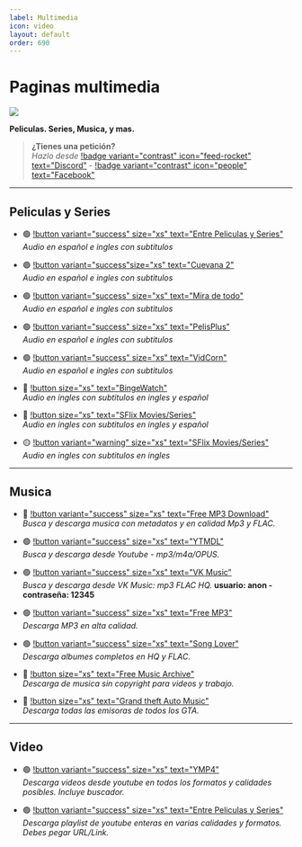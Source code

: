 ```yaml
---
label: Multimedia
icon: video
layout: default
order: 690
---
```


# Paginas multimedia

![](https://i.postimg.cc/JhNh9M1C/Header-Multimedia.png)

**Peliculas. Series, Musica, y mas.**

> **¿Tienes una petición?**       
> *Hazlo desde* [!badge variant="contrast" icon="feed-rocket" text="Discord"](https://discord.gg/hVKeY3uEru) - [!badge variant="contrast" icon="people" text="Facebook"](https://www.facebook.com/dex.noir.room)

---

## Peliculas y Series

- 🟢 [!button variant="success" size="xs" text="Entre Peliculas y Series"](https://entrepeliculasyseries.nz/)   
*Audio en español e ingles con subtitulos*

- 🟢 [!button variant="success"size="xs" text="Cuevana 2"](https://www.cuevana2.info/)   
*Audio en español e ingles con subtitulos*

- 🟢 [!button variant="success" size="xs" text="Mira de todo"](https://miradetodo.de/)  
*Audio en español e ingles con subtitulos*

- 🟢 [!button variant="success" size="xs" text="PelisPlus"](https://www2.pelisplus.cx/)   
*Audio en español e ingles con subtitulos*

- 🟢 [!button variant="success" size="xs" text="VidCorn"](https://ww1.vidcorn.to/series/)   
*Audio en español e ingles con subtitulos*

- 🔵 [!button size="xs" text="BingeWatch"](https://bingewatch.to/home)    
*Audio en ingles con subtitulos en ingles y español*
   
- 🔵 [!button size="xs" text="SFlix Movies/Series"](https://sflix.to/home)    
*Audio en ingles con subtitulos en ingles y español*

- 🟡 [!button variant="warning" size="xs" text="SFlix Movies/Series"](https://yesmovies.ag/)    
*Audio en ingles con subtitulos en ingles*
  
---

## Musica 
- 🌟 [!button variant="success" size="xs" text="Free MP3 Download"](https://free-mp3-download.net/)     
*Busca y descarga musica con metadatos y en calidad Mp3 y FLAC.*

- 🟢 [!button variant="success" size="xs" text="YTMDL"](https://ytmdl.deepjyoti30.dev/)      
*Busca y descarga desde Youtube - mp3/m4a/OPUS.*   

- 🟢 [!button variant="success" size="xs" text="VK Music"](https://denr01.com/vkm/)      
*Busca y descarga desde VK Music: mp3 FLAC HQ.* **usuario: anon - contraseña: 12345**    

- 🟢 [!button variant="success" size="xs" text="Free MP3"](https://freemp3cloud.com/)     
*Descarga MP3 en alta calidad.*

- 🟢 [!button variant="success" size="xs" text="Song Lover"](https://songslover.vip/)      
*Descarga albumes completos en HQ y FLAC.*

- 🔵 [!button size="xs" text="Free Music Archive"](https://freemusicarchive.org/)       
*Descarga de musica sin copyright para videos y trabajo.*

- 🔵 [!button size="xs" text="Grand theft Auto Music"](https://two66.com/mirrors/?dir=GTA-Radio-Stations)      
*Descarga todas las emisoras de todos los GTA.*

---

## Video

- 🟢 [!button variant="success" size="xs" text="YMP4"](https://ymp4.cc/)     
*Descarga videos desde youtube en todos los formatos y calidades posibles. Incluye buscador.*    

- 🟢 [!button variant="success" size="xs" text="Entre Peliculas y Series"](https://en.loader.to/4/)       
*Descarga playlist de youtube enteras en varias calidades y formatos. Debes pegar URL/Link.*
